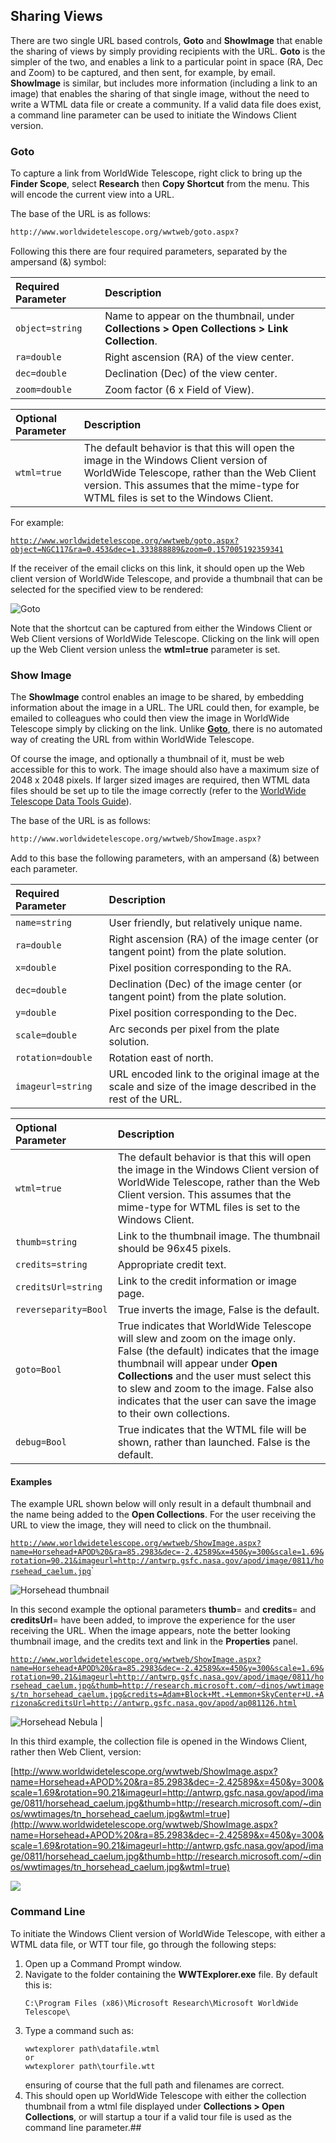 ## Sharing Views

There are two single URL based controls, **Goto** and **ShowImage** that enable the sharing of views by simply providing recipients with the URL. **Goto** is the simpler of the two, and enables a link to a particular point in space (RA, Dec and Zoom) to be captured, and then sent, for example, by email. **ShowImage** is similar, but includes more information (including a link to an image) that enables the sharing of that single image, without the need to write a WTML data file or create a community. If a valid data file does exist, a command line parameter can be used to initiate the Windows Client version.

### Goto

To capture a link from WorldWide Telescope, right click to bring up the **Finder Scope**, select **Research** then **Copy Shortcut** from the menu. This will encode the current view into a URL.

The base of the URL is as follows:

```html
http://www.worldwidetelescope.org/wwtweb/goto.aspx?
```

Following this there are four required parameters, separated by the ampersand (&) symbol:

| Required Parameter | Description |
| :-- | :-- |
| ```object=string``` | Name to appear on the thumbnail, under **Collections > Open Collections > Link Collection**. |
| ```ra=double``` | Right ascension (RA) of the view center. |
| ```dec=double``` | Declination (Dec) of the view center. |
| ```zoom=double``` | Zoom factor (6 x Field of View). |


| Optional Parameter | Description |
| :-- | :-- |
| ```wtml=true``` | The default behavior is that this will open the image in the Windows Client version of WorldWide Telescope, rather than the Web Client version. This assumes that the mime-type for WTML files is set to the Windows Client. |

For example:


[```http://www.worldwidetelescope.org/wwtweb/goto.aspx?object=NGC117&ra=0.453&dec=1.333888889&zoom=0.157005192359341```](http://www.worldwidetelescope.org/wwtweb/goto.aspx?object=NGC117&ra=0.453&dec=1.333888889&zoom=0.157005192359341)

If the receiver of the email clicks on this link, it should open up the Web client version of WorldWide Telescope, and provide a thumbnail that can be selected for the specified view to be rendered:

![Goto](images/GotoNGC117.jpg)

Note that the shortcut can be captured from either the Windows Client or Web Client versions of WorldWide Telescope. Clicking on the link will open up the Web Client version unless the **wtml=true** parameter is set.

### Show Image


The **ShowImage** control enables an image to be shared, by embedding information about the image in a URL. The URL could then, for example, be emailed to colleagues who could then view the image in WorldWide Telescope simply by clicking on the link. Unlike [**Goto**](#goto), there is no automated way of creating the URL from within WorldWide Telescope.

Of course the image, and optionally a thumbnail of it, must be web accessible for this to work. The image should also have a maximum size of 2048 x 2048 pixels. If larger sized images are required, then WTML data files should be set up to tile the image correctly (refer to the [WorldWide Telescope Data Tools Guide](WorldWideTelescopeDataToolsGuide.html)).

The base of the URL is as follows:

```html
http://www.worldwidetelescope.org/wwtweb/ShowImage.aspx?
```

Add to this base the following parameters, with an ampersand (&) between each parameter.


| Required Parameter | Description |
| :-- | :-- |
| ```name=string``` | User friendly, but relatively unique name.
| ```ra=double``` | Right ascension (RA) of the image center (or tangent point) from the plate solution. |
| ```x=double``` | Pixel position corresponding to the RA. |
| ```dec=double``` | Declination (Dec) of the image center (or tangent point) from the plate solution. |
| ```y=double``` | Pixel position corresponding to the Dec. |
| ```scale=double``` | Arc seconds per pixel from the plate solution. |
| ```rotation=double``` | Rotation east of north. |
| ```imageurl=string``` | URL encoded link to the original image at the scale and size of the image described in the rest of the URL. |

| Optional Parameter | Description |
| :-- | :-- |
| ```wtml=true``` | The default behavior is that this will open the image in the Windows Client version of WorldWide Telescope, rather than the Web Client version. This assumes that the mime-type for WTML files is set to the Windows Client.
| ```thumb=string``` | Link to the thumbnail image. The thumbnail should be 96x45 pixels. |
| ```credits=string``` | Appropriate credit text. |
| ```creditsUrl=string``` | Link to the credit information or image page. |
| ```reverseparity=Bool``` | True inverts the image, False is the default. |
| ```goto=Bool``` | True indicates that WorldWide Telescope will slew and zoom on the image only. False (the default) indicates that the image thumbnail will appear under **Open Collections** and the user must select this to slew and zoom to the image. False also indicates that the user can save the image to their own collections. |
| ```debug=Bool``` | True indicates that the WTML file will be shown, rather than launched. False is the default. |

#### Examples

The example URL shown below will only result in a default thumbnail and the name being added to the **Open Collections**. For the user receiving the URL to view the image, they will need to click on the thumbnail.

[```http://www.worldwidetelescope.org/wwtweb/ShowImage.aspx?name=Horsehead+APOD%20&ra=85.2983&dec=-2.42589&x=450&y=300&scale=1.69&rotation=90.21&imageurl=http://antwrp.gsfc.nasa.gov/apod/image/0811/horsehead_caelum.jpg```](http://www.worldwidetelescope.org/wwtweb/ShowImage.aspx?name=Horsehead+APOD%20&ra=85.2983&dec=-2.42589&x=450&y=300&scale=1.69&rotation=90.21&imageurl=http://antwrp.gsfc.nasa.gov/apod/image/0811/horsehead_caelum.jpg)`

![Horsehead thumbnail](images/Horsehead1.jpg)

In this second example the optional parameters **thumb**= and **credits**= and **creditsUrl**= have been added, to improve the experience for the user receiving the URL. When the image appears, note the better looking thumbnail image, and the credits text and link in the **Properties** panel.


[```http://www.worldwidetelescope.org/wwtweb/ShowImage.aspx?name=Horsehead+APOD%20&ra=85.2983&dec=-2.42589&x=450&y=300&scale=1.69&rotation=90.21&imageurl=http://antwrp.gsfc.nasa.gov/apod/image/0811/horsehead_caelum.jpg&thumb=http://research.microsoft.com/~dinos/wwtimages/tn_horsehead_caelum.jpg&credits=Adam+Block+Mt.+Lemmon+SkyCenter+U.+Arizona&creditsUrl=http://antwrp.gsfc.nasa.gov/apod/ap081126.html```](http://www.worldwidetelescope.org/wwtweb/ShowImage.aspx?name=Horsehead+APOD%20&ra=85.2983&dec=-2.42589&x=450&y=300&scale=1.69&rotation=90.21&imageurl=http://antwrp.gsfc.nasa.gov/apod/image/0811/horsehead_caelum.jpg&thumb=http://research.microsoft.com/~dinos/wwtimages/tn_horsehead_caelum.jpg&credits=Adam+Block+Mt.+Lemmon+SkyCenter+U.+Arizona&creditsUrl=http://antwrp.gsfc.nasa.gov/apod/ap081126.html)

![Horsehead Nebula](images/Horsehead2.png) |

In this third example, the collection file is opened in the Windows Client, rather then Web Client, version:

[http://www.worldwidetelescope.org/wwtweb/ShowImage.aspx?name=Horsehead+APOD%20&ra=85.2983&dec=-2.42589&x=450&y=300&scale=1.69&rotation=90.21&imageurl=http://antwrp.gsfc.nasa.gov/apod/image/0811/horsehead_caelum.jpg&thumb=http://research.microsoft.com/~dinos/wwtimages/tn_horsehead_caelum.jpg&wtml=true](http://www.worldwidetelescope.org/wwtweb/ShowImage.aspx?name=Horsehead+APOD%20&ra=85.2983&dec=-2.42589&x=450&y=300&scale=1.69&rotation=90.21&imageurl=http://antwrp.gsfc.nasa.gov/apod/image/0811/horsehead_caelum.jpg&thumb=http://research.microsoft.com/~dinos/wwtimages/tn_horsehead_caelum.jpg&wtml=true)


![](images/horseheadinwindows.jpg)


### Command Line


To initiate the Windows Client version of WorldWide Telescope, with either a WTML data file, or WTT tour file, go through the following steps:

1.  Open up a Command Prompt window.
2.  Navigate to the folder containing the **WWTExplorer.exe** file. By default this is:
    ```
    C:\Program Files (x86)\Microsoft Research\Microsoft WorldWide Telescope\
    ```
3.  Type a command such as:
    ```
    wwtexplorer path\datafile.wtml
    or
    wwtexplorer path\tourfile.wtt
    ```
    ensuring of course that the full path and filenames are correct.
4.  This should open up WorldWide Telescope with either the collection thumbnail from a wtml file displayed under **Collections > Open Collections**, or will startup a tour if a valid tour file is used as the command line parameter.##
